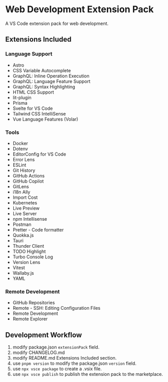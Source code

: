 # Web Development Extension Pack

A VS Code extension pack for web development.

## Extensions Included

### Language Support

- Astro
- CSS Variable Autocomplete
- GraphQL: Inline Operation Execution
- GraphQL: Language Feature Support
- GraphQL: Syntax Highlighting
- HTML CSS Support
- lit-plugin
- Prisma
- Svelte for VS Code
- Tailwind CSS IntelliSense
- Vue Language Features (Volar)

### Tools

- Docker
- Dotenv
- EditorConfig for VS Code
- Error Lens
- ESLint
- Git History
- GitHub Actions
- GitHub Copilot
- GitLens
- i18n Ally
- Import Cost
- Kubernetes
- Live Preview
- Live Server
- npm Intellisense
- Postman
- Pretter - Code formatter
- Quokka.js
- Tauri
- Thunder Client
- TODO Highlight
- Turbo Console Log
- Version Lens
- Vitest
- Wallaby.js
- YAML

### Remote Development

- GitHub Repositories
- Remote - SSH: Editing Configuration Files
- Remote Development
- Remote Explorer

## Development Workflow

1. modify package.json `extensionPack` field.
1. modify CHANGELOG.md
1. modify README.md Extensions Included section.
1. use `pnpm version` to modify the package.json `version` field.
1. use `npx vsce package` to create a .vsix file.
1. use `npx vsce publish` to publish the extension pack to the marketplace.
